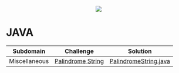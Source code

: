 <p align="center"><a href="http://www.programmr.com/users/zurbaevi"><img src="https://csharp-station.com/wp-content/uploads/2017/02/Screen-Shot-2017-02-21-at-4.48.05-PM.png" ></a></p>

# JAVA
| Subdomain | Challenge | Solution |
| --- | --- | --- |
| Miscellaneous |[Palindrome String](http://www.programmr.com/challenges/palindrom-string-2) | [PalindromeString.java](https://github.com/zurbaevi/programmr-solutions/blob/main/src/main/java/com/programmr/java/miscellaneous/PalindromeString.java) |
